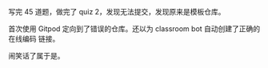 写完 45 道题，做完了 quiz 2，发现无法提交，发现原来是模板仓库。

首次使用 Gitpod 定向到了错误的仓库。还以为 classroom bot 自动创建了正确的 在线编码 链接。

闹笑话了属于是。
